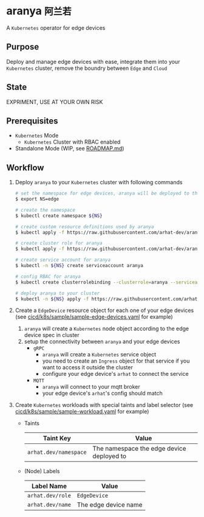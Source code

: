 # aranya `阿兰若`

A `Kubernetes` operator for edge devices

## Purpose

Deploy and manage edge devices with ease, integrate them into your `Kubernetes` cluster, remove the boundry between `Edge` and `Cloud`

## State

EXPRIMENT, USE AT YOUR OWN RISK

## Prerequisites

- `Kubernetes` Mode
  - `Kubernetes` Cluster with RBAC enabled
- Standalone Mode (WIP, see [ROADMAP.md](./ROADMAP.md))

## Workflow

1. Deploy `aranya` to your `Kubernetes` cluster with following commands

   ```bash
   # set the namespace for edge devices, aranya will be deployed to this namespace
   $ export NS=edge

   # create the namespace
   $ kubectl create namespace ${NS}

   # create custom resource definitions used by aranya
   $ kubectl apply -f https://raw.githubusercontent.com/arhat-dev/aranya/master/cicd/k8s/crds/aranya_v1alpha1_edgedevice_crd.yaml

   # create cluster role for aranya
   $ kubectl apply -f https://raw.githubusercontent.com/arhat-dev/aranya/master/cicd/k8s/aranya-cluster-role.yaml

   # create service account for aranya
   $ kubectl -n ${NS} create serviceaccount aranya

   # config RBAC for aranya
   $ kubectl create clusterrolebinding --clusterrole=aranya --serviceaccount=${NS}:aranya

   # deploy aranya to your cluster
   $ kubectl -n ${NS} apply -f https://raw.githubusercontent.com/arhat-dev/aranya/master/cicd/k8s/aranya-deploy.yaml
   ```

2. Create a `EdgeDevice` resource object for each one of your edge devices (see [cicd/k8s/sample/sample-edge-devices.yaml](./cicd/k8s/sample/sample-edge-devices.yaml) for example)
   1. `aranya` will create a `Kubernetes` node object according to the edge device spec in cluster
   2. setup the connectivity between `aranya` and your edge devices
      - `gRPC`
        - `aranya` will create a `Kubernetes` service object
        - you need to create an `Ingress` object for that service if you want to access it outside the cluster
        - configure your edge device's `arhat` to connect the service
      - `MQTT`
        - `aranya` will connect to your mqtt broker
        - your edge device's `arhat`'s config should match

3. Create `Kubernetes` workloads with special taints and label selector (see [cicd/k8s/sample/sample-workload.yaml](./cicd/k8s/sample/sample-workload.yaml) for example)
   - Taints

      | Taint Key             | Value                                     |
      | --------------------- | ----------------------------------------- |
      | `arhat.dev/namespace` | The namespace the edge device deployed to |

   - (Node) Labels

      | Label Name       | Value                |
      | ---------------- | -------------------- |
      | `arhat.dev/role` | `EdgeDevice`         |
      | `arhat.dev/name` | The edge device name |
